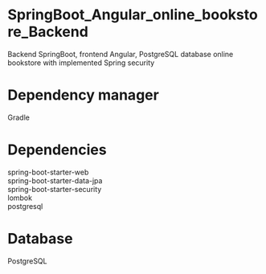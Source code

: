 # SpringBoot_Angular_online_bookstore_Backend
Backend SpringBoot, frontend Angular, PostgreSQL database online bookstore with implemented Spring security

# Dependency manager
Gradle

# Dependencies
spring-boot-starter-web  
spring-boot-starter-data-jpa  
spring-boot-starter-security  
lombok  
postgresql  

# Database
PostgreSQL
 

